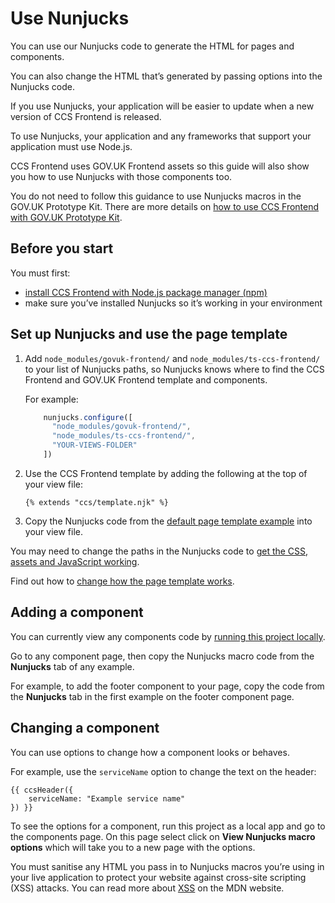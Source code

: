 # Use Nunjucks

You can use our Nunjucks code to generate the HTML for pages and components.

You can also change the HTML that’s generated by passing options into the Nunjucks code.

If you use Nunjucks, your application will be easier to update when a new version of CCS Frontend is released.

To use Nunjucks, your application and any frameworks that support your application must use Node.js.

CCS Frontend uses GOV.UK Frontend assets so this guide will also show you how to use Nunjucks with those components too.

You do not need to follow this guidance to use Nunjucks macros in the GOV.UK Prototype Kit.
There are more details on [how to use CCS Frontend with GOV.UK Prototype Kit](govuk-prototype-kit.md).

## Before you start

You must first:

- [install CCS Frontend with Node.js package manager (npm)](/docs/instillation/install-with-npm.md)
- make sure you’ve installed Nunjucks so it’s working in your environment

## Set up Nunjucks and use the page template

1.  Add `node_modules/govuk-frontend/` and `node_modules/ts-ccs-frontend/` to your list of Nunjucks paths, so Nunjucks knows where to find the CCS Frontend and GOV.UK Frontend template and components.

    For example:
    ```js
        nunjucks.configure([
          "node_modules/govuk-frontend/",
          "node_modules/ts-ccs-frontend/",
          "YOUR-VIEWS-FOLDER"
        ])
    ```

2.  Use the CCS Frontend template by adding the following at the top of your view file:

    ```
    {% extends "ccs/template.njk" %}
    ```

<!-- TODO: and example from CCS Design System website -->
<!-- Go to the [default page template example](#) on the CCS Design System website, then copy the Nunjucks code into your view file. -->
3.  Copy the Nunjucks code from the [default page template example](../examples/pages/default-page-template-example.html) into your view file.

You may need to change the paths in the Nunjucks code to [get the CSS, assets and JavaScript working](import-assets.md).

Find out how to [change how the page template works](https://design-system.service.gov.uk/styles/page-template/#changing-template-content).

## Adding a component
<!-- TODO Create place to host examples -->
You can currently view any components code by [running this project locally](/docs/contributing/running-locally.md).

Go to any component page, then copy the Nunjucks macro code from the **Nunjucks** tab of any example.

For example, to add the footer component to your page, copy the code from the **Nunjucks** tab in the first example on the footer component page.

## Changing a component

You can use options to change how a component looks or behaves.

For example, use the `serviceName` option to change the text on the header:

```
{{ ccsHeader({
    serviceName: "Example service name"
}) }}
```

<!-- TODO: Add ability to see the options  -->

To see the options for a component, run this project as a local app and go to the components page.
On this page select click on **View Nunjucks macro options** which will take you to a new page with the options. 

You must sanitise any HTML you pass in to Nunjucks macros you’re using in your live application to protect your website against cross-site scripting (XSS) attacks. You can read more about [XSS](https://developer.mozilla.org/en-US/docs/Web/Security/Types_of_attacks#Cross-site_scripting_XSS) on the MDN website.

